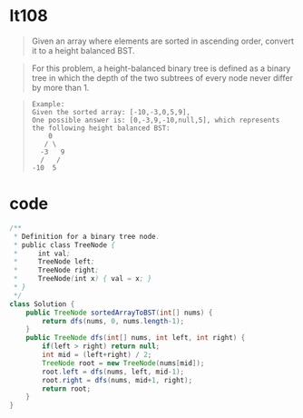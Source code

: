 # lt108
> Given an array where elements are sorted in ascending order, convert it to a height balanced BST.

> For this problem, a height-balanced binary tree is defined as a binary tree in which the depth of the two subtrees of every node never differ by more than 1.

>     Example:
>     Given the sorted array: [-10,-3,0,5,9],
>     One possible answer is: [0,-3,9,-10,null,5], which represents the following height balanced BST:
>         0
>        / \
>       -3   9
>       /   /
>     -10  5

# code
```Java
/**
 * Definition for a binary tree node.
 * public class TreeNode {
 *     int val;
 *     TreeNode left;
 *     TreeNode right;
 *     TreeNode(int x) { val = x; }
 * }
 */
class Solution {
    public TreeNode sortedArrayToBST(int[] nums) {   
        return dfs(nums, 0, nums.length-1);
    }
    public TreeNode dfs(int[] nums, int left, int right) {
        if(left > right) return null;
        int mid = (left+right) / 2;
        TreeNode root = new TreeNode(nums[mid]);
        root.left = dfs(nums, left, mid-1);
        root.right = dfs(nums, mid+1, right);
        return root;
    }
}
```